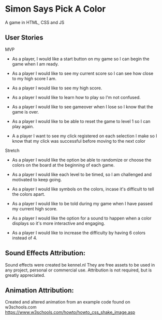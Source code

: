 # Simon Says Pick A Color

A game in HTML, CSS and JS

## User Stories

MVP

- As a player, I would like a start button on my game so I can begin the game when I am ready.

- As a player I would like to see my current score so I can see how close to my high score I am.

- As a player I would like to see my high score.

- As a player I would like to learn how to play so I'm not confused.

- As a player I would like to see gameover when I lose so I know that the game is over.

- As a player I would like to be able to reset the game to level 1 so I can play again.

- A a player I want to see my click registered on each selection I make so I know that my click was successful before moving to the next color

Stretch

- As a player I would like the option be able to randomize or choose the colors on the board at the beginning of each game.

- As a player I would like each level to be timed, so I am challenged and motivated to keep going.

- As a player I would like symbols on the colors, incase it's difficult to tell the colors apart.

- As a player I would like to be told during my game when I have passed my current high score.

- As a player I would like the option for a sound to happen when a color displays so it's more interactive and engaging.

- As a player I would like to increase the difficulty by having 6 colors instead of 4.

## Sound Effects Attribution:

Sound effects were created be kennel.nl
They are free assets to be used in any project, personal or commercial use.
Attribution is not required, but is greatly appreciated.

## Animation Attribution:

Created and altered animation from an example code found on w3schools.com
https://www.w3schools.com/howto/howto_css_shake_image.asp
